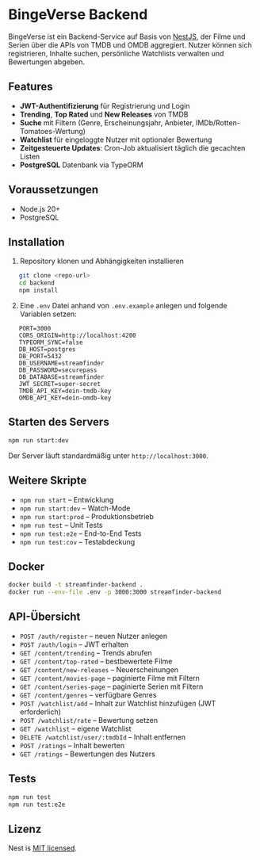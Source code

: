 # BingeVerse Backend
BingeVerse ist ein Backend-Service auf Basis von [NestJS](https://nestjs.com/), der Filme und Serien über die APIs von TMDB und OMDB aggregiert. Nutzer können sich registrieren, Inhalte suchen, persönliche Watchlists verwalten und Bewertungen abgeben.

## Features
- **JWT-Authentifizierung** für Registrierung und Login
- **Trending**, **Top Rated** und **New Releases** von TMDB
- **Suche** mit Filtern (Genre, Erscheinungsjahr, Anbieter, IMDb/Rotten-Tomatoes-Wertung)
- **Watchlist** für eingeloggte Nutzer mit optionaler Bewertung
- **Zeitgesteuerte Updates**: Cron-Job aktualisiert täglich die gecachten Listen
- **PostgreSQL** Datenbank via TypeORM

## Voraussetzungen
- Node.js 20+
- PostgreSQL

## Installation
1. Repository klonen und Abhängigkeiten installieren

```bash
   git clone <repo-url>
   cd backend
   npm install
   ```
2. Eine `.env` Datei anhand von `.env.example` anlegen und folgende Variablen setzen:

```text
   PORT=3000
   CORS_ORIGIN=http://localhost:4200
   TYPEORM_SYNC=false
   DB_HOST=postgres
   DB_PORT=5432
   DB_USERNAME=streamfinder
   DB_PASSWORD=securepass
   DB_DATABASE=streamfinder
   JWT_SECRET=super-secret
   TMDB_API_KEY=dein-tmdb-key
   OMDB_API_KEY=dein-omdb-key
   ```

## Starten des Servers

```bash
npm run start:dev
```

Der Server läuft standardmäßig unter `http://localhost:3000`.

## Weitere Skripte
- `npm run start` – Entwicklung
- `npm run start:dev` – Watch-Mode
- `npm run start:prod` – Produktionsbetrieb
- `npm run test` – Unit Tests
- `npm run test:e2e` – End-to-End Tests
- `npm run test:cov` – Testabdeckung

## Docker
```bash
docker build -t streamfinder-backend .
docker run --env-file .env -p 3000:3000 streamfinder-backend
```
## API-Übersicht

- `POST /auth/register` – neuen Nutzer anlegen
- `POST /auth/login` – JWT erhalten
- `GET /content/trending` – Trends abrufen
- `GET /content/top-rated` – bestbewertete Filme
- `GET /content/new-releases` – Neuerscheinungen
- `GET /content/movies-page` – paginierte Filme mit Filtern
- `GET /content/series-page` – paginierte Serien mit Filtern
- `GET /content/genres` – verfügbare Genres
- `POST /watchlist/add` – Inhalt zur Watchlist hinzufügen (JWT erforderlich)
- `POST /watchlist/rate` – Bewertung setzen
- `GET /watchlist` – eigene Watchlist
- `DELETE /watchlist/user/:tmdbId` – Inhalt entfernen
- `POST /ratings` – Inhalt bewerten
- `GET /ratings` – Bewertungen des Nutzers

## Tests

```bash
npm run test
npm run test:e2e
```

## Lizenz

Nest is [MIT licensed](https://github.com/nestjs/nest/blob/master/LICENSE).
